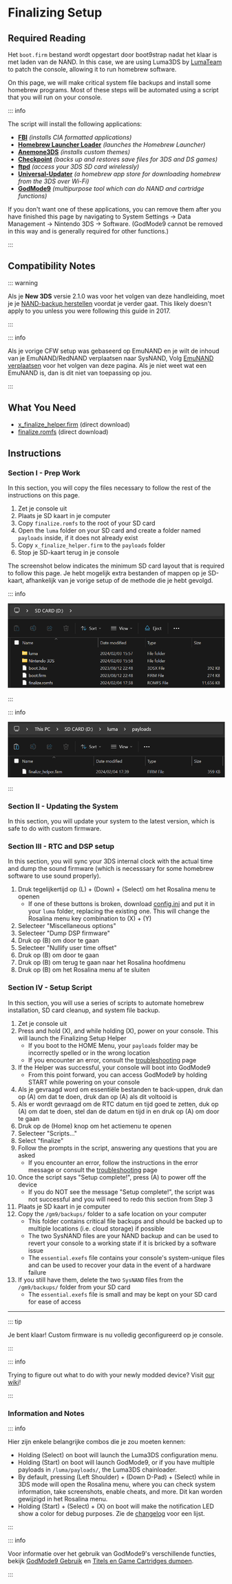 # Finalizing Setup

## Required Reading

Het `boot.firm` bestand wordt opgestart door boot9strap nadat het klaar is met laden van de NAND. In this case, we are using Luma3DS by [LumaTeam](https://github.com/LumaTeam/) to patch the console, allowing it to run homebrew software.

On this page, we will make critical system file backups and install some homebrew programs. Most of these steps will be automated using a script that you will run on your console.

::: info

The script will install the following applications:

- **[FBI](https://github.com/lifehackerhansol/FBI)** _(installs CIA formatted applications)_
- **[Homebrew Launcher Loader](https://github.com/PabloMK7/homebrew_launcher_dummy)** _(launches the Homebrew Launcher)_
- **[Anemone3DS](https://github.com/astronautlevel2/Anemone3DS)** _(installs custom themes)_
- **[Checkpoint](https://github.com/FlagBrew/Checkpoint)** _(backs up and restores save files for 3DS and DS games)_
- **[ftpd](https://github.com/mtheall/ftpd)** _(access your 3DS SD card wirelessly)_
- **[Universal-Updater](https://github.com/Universal-Team/Universal-Updater/)** _(a homebrew app store for downloading homebrew from the 3DS over Wi-Fi)_
- **[GodMode9](https://github.com/d0k3/GodMode9)** _(multipurpose tool which can do NAND and cartridge functions)_

If you don't want one of these applications, you can remove them after you have finished this page by navigating to System Settings -> Data Management -> Nintendo 3DS -> Software. (GodMode9 cannot be removed in this way and is generally required for other functions.)

:::

## Compatibility Notes

::: warning

Als je **New 3DS** versie 2.1.0 was voor het volgen van deze handleiding, moet je je [NAND-backup herstellen](godmode9-usage#restoring-a-nand-backup) voordat je verder gaat. This likely doesn't apply to you unless you were following this guide in 2017.

:::

::: info

Als je vorige CFW setup was gebaseerd op EmuNAND en je wilt de inhoud van je EmuNAND/RedNAND verplaatsen naar SysNAND, Volg [EmuNAND verplaatsen](move-emunand) voor het volgen van deze pagina. Als je niet weet wat een EmuNAND is, dan is dit niet van toepassing op jou.

:::

## What You Need

- [x_finalize_helper.firm](https://github.com/hacks-guide/finalize/releases/latest/download/x_finalize_helper.firm) (direct download)
- [finalize.romfs](https://github.com/hacks-guide/finalize/releases/latest/download/finalize.romfs) (direct download)

## Instructions

### Section I - Prep Work

In this section, you will copy the files necessary to follow the rest of the instructions on this page.

1. Zet je console uit
2. Plaats je SD kaart in je computer
3. Copy `finalize.romfs` to the root of your SD card
4. Open the `luma` folder on your SD card and create a folder named `payloads` inside, if it does not already exist
5. Copy `x_finalize_helper.firm` to the `payloads` folder
6. Stop je SD-kaart terug in je console

The screenshot below indicates the minimum SD card layout that is required to follow this page. Je hebt mogelijk extra bestanden of mappen op je SD-kaart, afhankelijk van je vorige setup of de methode die je hebt gevolgd.

::: info

![](/images/screenshots/finalizing-root-layout.png)

:::

::: info

![](/images/screenshots/finalizing-luma-payloads.png)

:::

### Section II - Updating the System

In this section, you will update your system to the latest version, which is safe to do with custom firmware.

<!--@include: ./_include/sysupdate.md -->

### Section III - RTC and DSP setup

In this section, you will sync your 3DS internal clock with the actual time and dump the sound firmware (which is necesssary for some homebrew software to use sound properly).

1. Druk tegelijkertijd op (L) + (Down) + (Select) om het Rosalina menu te openen
   - If one of these buttons is broken, download [config.ini](/assets/config.ini) and put it in your `luma` folder, replacing the existing one. This will change the Rosalina menu key combination to (X) + (Y)
2. Selecteer "Miscellaneous options"
3. Selecteer "Dump DSP firmware"
4. Druk op (B) om door te gaan
5. Selecteer "Nullify user time offset"
6. Druk op (B) om door te gaan
7. Druk op (B) om terug te gaan naar het Rosalina hoofdmenu
8. Druk op (B) om het Rosalina menu af te sluiten

### Section IV - Setup Script

In this section, you will use a series of scripts to automate homebrew installation, SD card cleanup, and system file backup.

1. Zet je console uit
2. Press and hold (X), and while holding (X), power on your console. This will launch the Finalizing Setup Helper
   - If you boot to the HOME Menu, your `payloads` folder may be incorrectly spelled or in the wrong location
   - If you encounter an error, consult the [troubleshooting](troubleshooting#finalizing-setup) page
3. If the Helper was successful, your console will boot into GodMode9
   - From this point forward, you can access GodMode9 by holding START while powering on your console
4. Als je gevraagd word om essentiële bestanden te back-uppen, druk dan op (A) om dat te doen, druk dan op (A) als dit voltooid is
5. Als er wordt gevraagd om de RTC datum en tijd goed te zetten, duk op (A) om dat te doen, stel dan de datum en tijd in en druk op (A) om door te gaan
6. Druk op de (Home) knop om het actiemenu te openen
7. Selecteer "Scripts..."
8. Select "finalize"
9. Follow the prompts in the script, answering any questions that you are asked
   - If you encounter an error, follow the instructions in the error message or consult the [troubleshooting](troubleshooting#finalizing-setup) page
10. Once the script says "Setup complete!", press (A) to power off the device
    - If you do NOT see the message "Setup complete!", the script was not successful and you will need to redo this section from Step 3
11. Plaats je SD kaart in je computer
12. Copy the `/gm9/backups/` folder to a safe location on your computer
    - This folder contains critical file backups and should be backed up to multiple locations (i.e. cloud storage) if possible
    - The two SysNAND files are your NAND backup and can be used to revert your console to a working state if it is bricked by a software issue
    - The `essential.exefs` file contains your console's system-unique files and can be used to recover your data in the event of a hardware failure
13. If you still have them, delete the two `SysNAND` files from the `/gm9/backups/` folder from your SD card
    - The `essential.exefs` file is small and may be kept on your SD card for ease of access

___

::: tip

Je bent klaar! Custom firmware is nu volledig geconfigureerd op je console.

:::

::: info

Trying to figure out what to do with your newly modded device? Visit [our wiki](https://wiki.hacks.guide/wiki/3DS:Things_to_do)!

:::

### Information and Notes

::: info

Hier zijn enkele belangrijke combos die je zou moeten kennen:

- Holding (Select) on boot will launch the Luma3DS configuration menu.
- Holding (Start) on boot will launch GodMode9, or if you have multiple payloads in `/luma/payloads/`, the Luma3DS chainloader.
- By default, pressing (Left Shoulder) + (Down D-Pad) + (Select) while in 3DS mode will open the Rosalina menu, where you can check system information, take screenshots, enable cheats, and more. Dit kan worden gewijzigd in het Rosalina menu.
- Holding (Start) + (Select) + (X) on boot will make the notification LED show a color for debug purposes. Zie de [changelog](https://github.com/SciresM/boot9strap/releases/tag/1.4) voor een lijst.

:::

::: info

Voor informatie over het gebruik van GodMode9's verschillende functies, bekijk [GodMode9 Gebruik](godmode9-usage) en [Titels en Game Cartridges dumpen](dumping-titles-and-game-cartridges).

:::
